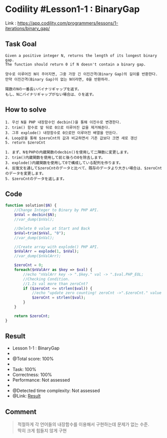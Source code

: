 # Codility #Lesson1-1 : BinaryGap
Link : https://app.codility.com/programmers/lessons/1-iterations/binary_gap/
## Task Goal
```
Given a positive integer N, returns the length of its longest binary gap.
The function should return 0 if N doesn't contain a binary gap.
```
```
양수로 이루어진 N이 주어지면, 그중 가장 긴 이진간격(Binary Gap)의 길이를 반환한다.  
만약 이진간격(Binary Gap)이 없는 N이라면, 0을 반환하라.
```
```
陽数のNの一番長いバイナリギャップを返す。
もし、Nにバイナリギャップがない場合は、０を返す。
```
## How to solve
```
1. 우선 N을 PHP 내장함수인 decbin()을 통해 이진수로 변경한다.
2. trim() 함수로 앞 뒤로 0으로 이루어진 값을 제거해준다.
3. 그후 explode() 내장함수로 0으로만 이루어진 배열을 만든다.
4. Loop문을 통해 $zeroCnt의 값과 비교하면서 기존 값보다 크면 새로 갱신
5. return $zeroCnt
```
```
1. まず、NをPHPの内蔵関数のdecbin()を使用して二陣数に変更します。
2. trim()内蔵関数を使用して前と後ろの0を除去します。
3. explode()内蔵関数を使用して0で構成している配列を作ります。
4. 反復文を通して$zeroCntのデータと比べて、既存のデータより大きい場合は、$zeroCntのデータを変更します。
5. $zeroCntのデータを返します。
```
## Code
```php
function solution($N) {
    //Change Integer to Binary by PHP API.
    $nVal = decbin($N);
    //var_dump($nVal);

    //Delete 0 value at Start and Back
    $nVal=trim($nVal, "0");
    //var_dump($nVal);

    //Create array with explode() PHP API.
    $nValArr = explode(1, $nVal);
    //var_dump($nValArr);

    $zeroCnt = 0;
    foreach($nValArr as $key => $val) {
        //echo "nValArr key -> ".$key." val -> ".$val.PHP_EOL;
        //Checking Condition.
        //1.Is val more than zeroCnt?
        if ($zeroCnt <= strlen($val)) {
            //echo "update zero counting! zeroCnt ->".$zeroCnt." value length -> ".strlen($val).PHP_EOL;
            $zeroCnt = strlen($val);
        }
    }

    return $zeroCnt;
}
```
## Result
 * Lesson 1-1 : BinaryGap
 * 
 * @Total score: 100%
 * 
 * Task: 100%
 * Correctness: 100%
 * Performance: Not assessed
 * 
 * @Detected time complexity: Not assessed
 * @Link: [Result](https://app.codility.com/demo/results/training4M9NVX-946/)
## Comment
> 적절하게 각 언어들의 내장함수를 이용해서 구현하는데 문제가 없는 수준.  
> 딱히 크게 힘들지 않게 구현
